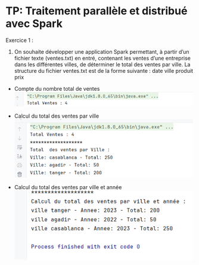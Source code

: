 # TP: Traitement parallèle et distribué avec Spark

Exercice 1 :
1. On souhaite développer une application Spark permettant, à partir d’un
   fichier texte (ventes.txt) en entré, contenant les ventes d’une entreprise dans
   les différentes villes, de déterminer le total des ventes par ville. La structure
   du fichier ventes.txt est de la forme suivante :
   date ville produit prix

- Compte du nombre total de ventes
![1](captures/totalVente.png)

- Calcul du total des ventes par ville
![2](captures/totalVenteParVille.png)

- Calcul du total des ventes par ville et année
  ![2](captures/totalVenteParVilleEtAnnee.png)

